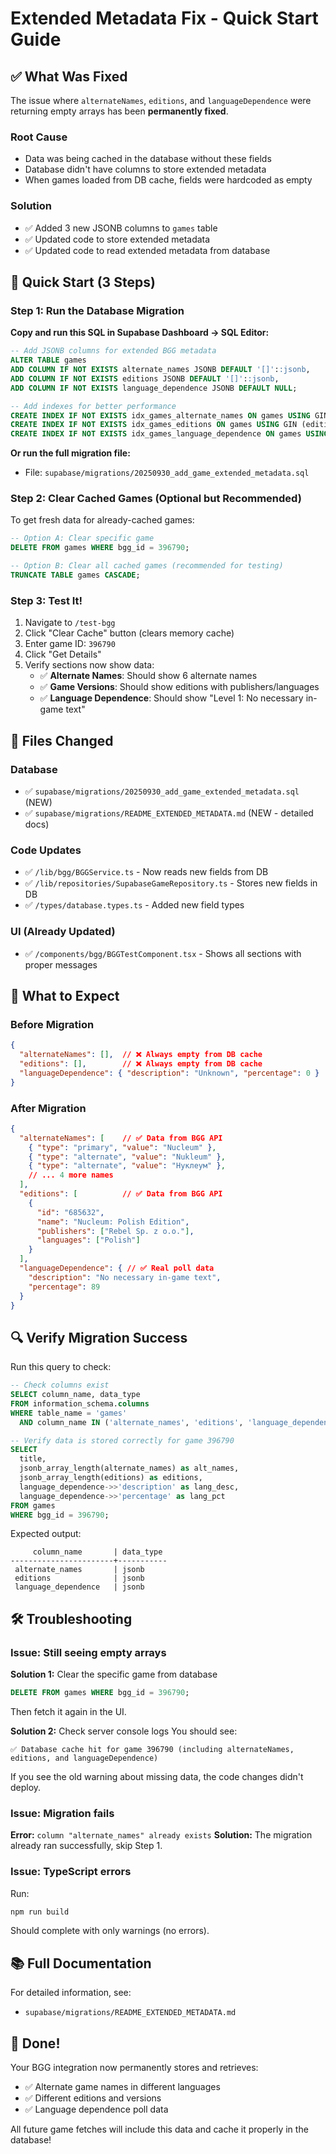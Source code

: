 # Extended Metadata Fix - Quick Start Guide

## ✅ What Was Fixed

The issue where `alternateNames`, `editions`, and `languageDependence` were returning empty arrays has been **permanently fixed**.

### Root Cause
- Data was being cached in the database without these fields
- Database didn't have columns to store extended metadata
- When games loaded from DB cache, fields were hardcoded as empty

### Solution
- ✅ Added 3 new JSONB columns to `games` table
- ✅ Updated code to store extended metadata
- ✅ Updated code to read extended metadata from database

## 🚀 Quick Start (3 Steps)

### Step 1: Run the Database Migration

**Copy and run this SQL in Supabase Dashboard → SQL Editor:**

```sql
-- Add JSONB columns for extended BGG metadata
ALTER TABLE games
ADD COLUMN IF NOT EXISTS alternate_names JSONB DEFAULT '[]'::jsonb,
ADD COLUMN IF NOT EXISTS editions JSONB DEFAULT '[]'::jsonb,
ADD COLUMN IF NOT EXISTS language_dependence JSONB DEFAULT NULL;

-- Add indexes for better performance
CREATE INDEX IF NOT EXISTS idx_games_alternate_names ON games USING GIN (alternate_names);
CREATE INDEX IF NOT EXISTS idx_games_editions ON games USING GIN (editions);
CREATE INDEX IF NOT EXISTS idx_games_language_dependence ON games USING GIN (language_dependence);
```

**Or run the full migration file:**
- File: `supabase/migrations/20250930_add_game_extended_metadata.sql`

### Step 2: Clear Cached Games (Optional but Recommended)

To get fresh data for already-cached games:

```sql
-- Option A: Clear specific game
DELETE FROM games WHERE bgg_id = 396790;

-- Option B: Clear all cached games (recommended for testing)
TRUNCATE TABLE games CASCADE;
```

### Step 3: Test It!

1. Navigate to `/test-bgg`
2. Click "Clear Cache" button (clears memory cache)
3. Enter game ID: `396790`
4. Click "Get Details"
5. Verify sections now show data:
   - ✅ **Alternate Names**: Should show 6 alternate names
   - ✅ **Game Versions**: Should show editions with publishers/languages
   - ✅ **Language Dependence**: Should show "Level 1: No necessary in-game text"

## 📁 Files Changed

### Database
- ✅ `supabase/migrations/20250930_add_game_extended_metadata.sql` (NEW)
- ✅ `supabase/migrations/README_EXTENDED_METADATA.md` (NEW - detailed docs)

### Code Updates
- ✅ `/lib/bgg/BGGService.ts` - Now reads new fields from DB
- ✅ `/lib/repositories/SupabaseGameRepository.ts` - Stores new fields in DB
- ✅ `/types/database.types.ts` - Added new field types

### UI (Already Updated)
- ✅ `/components/bgg/BGGTestComponent.tsx` - Shows all sections with proper messages

## 🎯 What to Expect

### Before Migration
```json
{
  "alternateNames": [],  // ❌ Always empty from DB cache
  "editions": [],        // ❌ Always empty from DB cache
  "languageDependence": { "description": "Unknown", "percentage": 0 }  // ❌ Default
}
```

### After Migration
```json
{
  "alternateNames": [    // ✅ Data from BGG API
    { "type": "primary", "value": "Nucleum" },
    { "type": "alternate", "value": "Nukleum" },
    { "type": "alternate", "value": "Нуклеум" },
    // ... 4 more names
  ],
  "editions": [          // ✅ Data from BGG API
    {
      "id": "685632",
      "name": "Nucleum: Polish Edition",
      "publishers": ["Rebel Sp. z o.o."],
      "languages": ["Polish"]
    }
  ],
  "languageDependence": { // ✅ Real poll data
    "description": "No necessary in-game text",
    "percentage": 89
  }
}
```

## 🔍 Verify Migration Success

Run this query to check:

```sql
-- Check columns exist
SELECT column_name, data_type 
FROM information_schema.columns
WHERE table_name = 'games'
  AND column_name IN ('alternate_names', 'editions', 'language_dependence');

-- Verify data is stored correctly for game 396790
SELECT 
  title,
  jsonb_array_length(alternate_names) as alt_names,
  jsonb_array_length(editions) as editions,
  language_dependence->>'description' as lang_desc,
  language_dependence->>'percentage' as lang_pct
FROM games 
WHERE bgg_id = 396790;
```

Expected output:
```
     column_name       | data_type
-----------------------+-----------
 alternate_names       | jsonb
 editions              | jsonb
 language_dependence   | jsonb
```

## 🛠️ Troubleshooting

### Issue: Still seeing empty arrays

**Solution 1:** Clear the specific game from database
```sql
DELETE FROM games WHERE bgg_id = 396790;
```
Then fetch it again in the UI.

**Solution 2:** Check server console logs
You should see:
```
✅ Database cache hit for game 396790 (including alternateNames, editions, and languageDependence)
```

If you see the old warning about missing data, the code changes didn't deploy.

### Issue: Migration fails

**Error:** `column "alternate_names" already exists`
**Solution:** The migration already ran successfully, skip Step 1.

### Issue: TypeScript errors

Run:
```bash
npm run build
```

Should complete with only warnings (no errors).

## 📚 Full Documentation

For detailed information, see:
- `supabase/migrations/README_EXTENDED_METADATA.md`

## 🎉 Done!

Your BGG integration now permanently stores and retrieves:
- ✅ Alternate game names in different languages
- ✅ Different editions and versions
- ✅ Language dependence poll data

All future game fetches will include this data and cache it properly in the database!